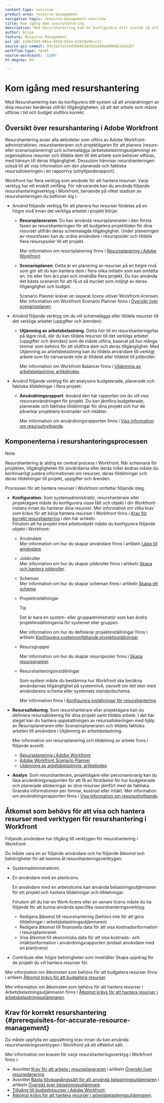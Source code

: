 ```yaml
---
content-type: overview
product-area: resource-management
navigation-topic: resource-management-overview
title: Kom igång med resurshantering
description: Med Resurshantering kan du konfigurera ditt system så att användningen av dina resurser beräknas utifrån tillgängligheten, så att det arbete som måste utföras i tid och budget slutförs korrekt.
author: Alina
feature: Resource Management
exl-id: b10ef503-60ea-4450-b63e-b2918e9bcc11
source-git-commit: 59c3a57e334d1660e3e59da480a90060b1ba81b7
workflow-type: tm+mt
source-wordcount: '1169'
ht-degree: 0%

---
```


# Kom igång med resurshantering

<!-- Audited: 12/2023 -->

<!--
<p>(NOTE: DO NOT DELETE THIS ARTICLE. MANY ARTICLES MENTIONING RES MANAGEMENT ARE AND STILL SHOULD / WILL BE LINKED TO IT.) </p>
<p>(NOTE: Alina: ***As functionality is removed from Legacy and added to Res Planning - this will be continually updated: remove the Legacy Res Planning when that functionality is removed from the system.) </p>
</div>
-->

Med Resurshantering kan du konfigurera ditt system så att användningen av dina resurser beräknas utifrån tillgängligheten, så att det arbete som måste utföras i tid och budget slutförs korrekt.

## Översikt över resurshantering i Adobe Workfront

Resurshantering avser alla aktiviteter som utförs av Adobe Workfront-administratören, resurshanteraren och projektägaren för att planera (resurs- eller scenarioplanering) och schemalägga (arbetsbelastningsutjämning) en organisations resurser och tilldela dem till det arbete som behöver utföras, med hänsyn till deras tillgänglighet. Dessutom hänvisar resurshanteringen också till att visa information om den planerade och faktiska resursallokeringen i en rapportvy (utnyttjanderapport).

Workfront har flera verktyg som används för att hantera resurser. Varje verktyg har ett enskilt omfång. För närvarande kan du använda följande resurshanteringsverktyg i Workfront, beroende på vilket stadium av resurshanteringen du befinner dig i:

* Använd följande verktyg för att planera hur resurser fördelas på en högre nivå innan det verkliga arbetet i projekt börjar:

   * **Resursplaneraren**: Du kan använda resursplaneraren i den första fasen av resurshanteringen för att budgetera projekttiden för dina resurser utifrån deras schemalagda tillgänglighet. Under planeringen av resursfasen kan du ordna användare i resurspooler och tilldela flera resurspooler till ett projekt.

     Mer information om resursplanering finns i [Resursplanering i Adobe Workfront](../../resource-mgmt/resource-planning/resource-planning-overview.md).

   * **Scenarioplanen**: Detta är en planering av resurser på en högre nivå som gör att du kan hantera dem i flera olika initiativ som kan omfatta en, tre eller fem års plan och innehålla flera projekt. Du kan använda det bästa scenariot för att få ut så mycket som möjligt av deras tillgänglighet och budget.

     Scenario Planner kräver en separat licens utöver Workfront-licensen. Mer information om Workfront Scenario Planner finns i [Översikt över scenarioplanen](../../scenario-planner/scenario-planner-overview.md).

     <!--   
     <p data-mc-conditions="QuicksilverOrClassic.Draft mode">(NOTE: when more functionality is added, maybe we add that we recommend to start here if this is available for them?!) </p>   
     -->

* Använd följande verktyg om du vill schemalägga eller tilldela resurser till det verkliga arbetet (uppgifter och ärenden):

   * **Utjämning av arbetsbelastning**: Detta hör till en resurshanteringsfas på lägre nivå, där du kan tilldela resurser till det verkliga arbetet (uppgifter och ärenden) som de måste utföra, baserat på hur många timmar som behövs för att slutföra dem och deras tillgänglighet. Med Utjämning av arbetsbelastning kan du tilldela användare till verkligt arbete som för närvarande inte är tilldelat eller tilldelat till jobbroller.

     Mer information om Workfront Balancer finns i [Utjämning av arbetsbelastning: artikelindex](../../resource-mgmt/workload-balancer/workload-balancer.md).

<!--

  * **Scheduling** (deprecated <span class="preview">and removed from the Preview environment</span>): Refers to assigning actual work to users by matching the job roles assigned to the tasks and issues with the job roles they can fulfill, or assigning actual work to users on tasks and issues which are currently unassigned. This happens at a lower-level in the process of managing resources, where you can assign your resources to the actual work (tasks and issues) that they must fulfill, according to the hours needed in the project plan to fulfill them.  

     For more information about resource scheduling, see the section [Resource Scheduling](../../resource-mgmt/resource-scheduling/resource-scheduling-overview.md).

    >[!CAUTION]
    >
    >
    >We are no longer supporting the Resource Scheduling tools and they will be removed from Workfront in **January 2023**. We recommend that you use the Workload Balancer for scheduling your resources. 
    >
    >
    >* For information about scheduling resources using the Workload Balancer, see the section [The Workload Balancer](../../resource-mgmt/workload-balancer/workload-balancer.md).
    >
    >
    >* For more information about the timeline for removing the Resource Scheduling tools and replacing them with the Workload Balancer, see [Deprecation of Resource Scheduling tools in Adobe Workfront](../../resource-mgmt/resource-mgmt-overview/deprecate-resource-scheduling.md).

-->
* Använd följande verktyg för att analysera budgeterade, planerade och faktiska tilldelningar i flera projekt:

   * **Användningsrapport**: Använd den här rapporten om du vill visa resursanvändningen för projekt. Du kan jämföra budgeterade, planerade och faktiska tilldelningar för dina projekt och hur de påverkar projektens kostnader och intäkter.

     Mer information om användningsrapporten finns i [Visa information om resursutnyttjande](../../resource-mgmt/resource-utilization/view-utilization-information.md).

## Komponenterna i resurshanteringsprocessen

>[!NOTE]
>
>Resurshantering är aldrig en central process i Workfront. När schemana för projekten, tillgängligheten för användarna eller deras roller ändras måste du kontinuerligt justera informationen om resurser, deras tilldelningar och deras tilldelningar till projekt, uppgifter och ärenden.

Processen för att hantera resurser i Workfront omfattar följande steg:

* **Konfiguration**: Som systemadministratör, resurshanterare eller projektägare måste du konfigurera vissa fält och objekt i din Workfront-instans innan du hanterar dina resurser. Mer information om vilka krav som krävs för att börja hantera resurser i Workfront finns i [Krav för korrekt resurshantering](#prerequisites-for-accurate-resource-management) i den här artikeln.\
  Förutom att ha projekt med arbetsobjekt måste du konfigurera följande objekt i Workfront:

   * Användare\
     Mer information om hur du skapar användare finns i artikeln [Lägg till användare](../../administration-and-setup/add-users/create-and-manage-users/add-users.md).

   * Jobbroller\
     Mer information om hur du skapar jobbroller finns i artikeln [Skapa och hantera jobbroller](../../administration-and-setup/set-up-workfront/organizational-setup/create-manage-job-roles.md).

   * Scheman\
     Mer information om hur du skapar scheman finns i artikeln [Skapa ett schema](../../administration-and-setup/set-up-workfront/configure-timesheets-schedules/create-schedules.md).

   * Projektinställningar

     >[!TIP]
     >
     >Det är bara en system- eller gruppadministratör som kan ändra projektinställningarna för systemet eller gruppen.

     Mer information om hur du definierar projektinställningar finns i artikeln [Konfigurera systemomfattande projektinställningar](../../administration-and-setup/set-up-workfront/configure-system-defaults/set-project-preferences.md).

   * Resursgrupper

     Mer information om hur du skapar resurspooler finns i [Skapa resursgrupper](../../resource-mgmt/resource-planning/resource-pools/create-resource-pools.md).

   * Resurshanteringsinställningar

     Som system måste du bestämma hur Workfront ska beräkna användarnas tillgänglighet på systemnivå, oavsett om det sker med användarens schema eller systemets standardschema.

     Mer information finns i [Konfigurera inställningar för resurshantering](../../administration-and-setup/set-up-workfront/configure-system-defaults/configure-resource-mgmt-preferences.md).

* **Resursallokering**: Som resurshanterare eller projektägare kan du definiera resursallokering för dina projekt samt tilldela arbete. I det här steget kan du hantera uppskattningen av resursallokeringen med hjälp av Resursplaneraren eller Scenarioplaneraren och tilldela faktiska arbeten till användare i Utjämning av arbetsbelastning.

  Mer information om resursplanering och tilldelning av arbete finns i följande avsnitt:

   * [Resursplanering i Adobe Workfront](../../resource-mgmt/resource-planning/resource-planning-overview.md)
   * [Adobe Workfront Scenario Planner](../../scenario-planner/scenario-planning.md)
   * [Utjämning av arbetsbelastning: artikelindex](../../resource-mgmt/workload-balancer/workload-balancer.md)

<!--
* **Resource scheduling**: After generally planning for resources to use on your projects at a high level, you can start assigning work items (tasks and issues) to users based on their job roles using the Workload Balancer.

  For more information, see [Workload Balancer overview](../workload-balancer/overview-workload-balancer.md). 
-->

* **Analys**: Som resurshanterare, projektägare eller personansvarig kan du läsa användningsrapporten för att få en förståelse för hur budgeterade och planerade allokeringar av dina resurser jämfört med de faktiska. Granska informationen per timmar, kostnad eller intäkt. Mer information om användningsrapporten finns i [Visa information om resursutnyttjande](../../resource-mgmt/resource-utilization/view-utilization-information.md).

## Åtkomst som behövs för att visa och hantera resurser med verktygen för resurshantering i Workfront

Följande användare har tillgång till verktygen för resurshantering i Workfront:

Du måste vara en av följande användare och ha följande åtkomst och behörigheter för att komma åt resurshanteringsverktygen:

* Systemadministratören.
* En användare med en planlicens.

  En användare med en arbetslicens kan använda belastningsutjämnaren för ett projekt och hantera tilldelningar och tilldelningar.

  Förutom att du har en Work-licens eller en senare licens måste du ha följande för att kunna använda specifika resurshanteringsverktyg:

   * Redigera åtkomst till resurshantering (behövs inte för att göra tilldelningar i arbetsbelastningsutjämnaren)
   * Redigera åtkomst till finansiella data för att visa kostnadsinformation i resursplaneraren
   * Visa åtkomst till ekonomiska data för att visa kostnads- och intäktsinformation i användningsrapporten (endast användare med en planlicens)

* Contribute eller högre behörigheter som innehåller Skapa uppdrag för de projekt du vill hantera resurser för.

<!--
* Designated as a Resource Manager for projects to use the Scheduling tool (the Scheduling tool is deprecated).

  >[!TIP]
  >
  >You do not have to be a Resource Manager to use the Resource Planner, Scenario Planner, or the Workload Balancer. 
-->

Mer information om åtkomsten som behövs för att budgetera resurser finns i artikeln [Åtkomst krävs för att budgetera resurser](../../resource-mgmt/resource-planning/access-needed-to-budget-resources.md).

Mer information om åtkomsten som behövs för att hantera resurser i Arbetsbelastningsutjämnaren finns i [Åtkomst krävs för att hantera resurser i arbetsbelastningsutjämnaren](../../resource-mgmt/workload-balancer/access-needed-manage-resources-balancer.md).

## Krav för korrekt resurshantering  {#prerequisites-for-accurate-resource-management}

Du måste uppfylla en uppsättning krav innan du kan använda resurshanteringsverktygen i Workfront på ett effektivt sätt.

Mer information om kraven för varje resurshanteringsverktyg i Workfront finns i:

* Avsnittet [Krav för att arbeta i resursplaneraren](../../resource-mgmt/resource-planning/get-started-resource-planner.md#prerequisites-for-working-in-the-resource-planner) i artikeln [Översikt över resursplanering](../../resource-mgmt/resource-planning/get-started-resource-planner.md).
  <!--remove this at production: * The section "Prerequisites" in the article [Get started with Resource Scheduling](../../resource-mgmt/resource-scheduling/get-started-resource-scheduling.md).-->
* Avsnittet [Bästa tillvägagångssätt för att använda belastningsutjämnaren](../../resource-mgmt/workload-balancer/overview-workload-balancer.md#best-practices-for-using-the-workload-balancer) i artikeln [Översikt över belastningsutjämnare](../../resource-mgmt/workload-balancer/overview-workload-balancer.md).
* [Tillgång till budgetresurser i Adobe Workfront](../../resource-mgmt/resource-planning/access-needed-to-budget-resources.md).
* [Åtkomst krävs för att hantera resurser i arbetsbelastningsutjämnaren](../../resource-mgmt/workload-balancer/access-needed-manage-resources-balancer.md).

<!--
<div data-mc-conditions="QuicksilverOrClassic.Draft mode">
<p>(NOTE: drafted and replaced with the links to each prerequisites instead) </p>
<p> We recommend that the following settings exist before starting to manage resources for your organization: </p>
<ul>
<li> You must have users in the system who have active accounts. </li>
<li> You must assign a Plan or a Worker license to the users whose work allocation you want to manage. <note type="note">
Although you can assign work to a Reviewer or a Requestor, they cannot complete it.
<br>We recommend against assigning work to Reviewers or Requestors. For information about access levels in Workfront, see
<a href="../../administration-and-setup/add-users/access-levels-and-object-permissions/access-levels-overview.md" class="MCXref xref" xrefformat="{para}">Access levels overview</a>.
</note></li>
<li> You must have job roles configured in the system.<br>For information about adding job roles to Workfront, see the article <a href="../../administration-and-setup/set-up-workfront/organizational-setup/create-manage-job-roles.md" class="MCXref xref" xrefformat="{para}">Create and manage job roles</a>.</li>
<li> (Optional) If you want to budget cost for your work, your job roles and your users must also have rates associated with them.<br></li>
<li> You must associate at least one job role with your users. </li>
<li> You must specify a valid value for the FTE field of all users when you use the User's Schedule instead of The Default Schedule in your Resource Management system preferences. <br>For information about editing users to ensure they have a job role, FTE, or cost associated with them, see the article <a href="../../administration-and-setup/add-users/create-and-manage-users/edit-a-users-profile.md" class="MCXref xref" xrefformat="{para}">Edit a user's profile</a>. For information about editing the Resource Management preferences in your system, see <a href="../../administration-and-setup/set-up-workfront/configure-system-defaults/configure-resource-mgmt-preferences.md" class="MCXref xref" xrefformat="{para}">Configure Resource Management preferences</a>.</li>
<li>You must associate accurate schedules with your users and they should include schedule exceptions.<br>For information about creating and editing schedules, see the article <a href="../../administration-and-setup/set-up-workfront/configure-timesheets-schedules/create-schedules.md" class="MCXref xref" xrefformat="{para}">Create a schedule</a>.</li>
<li>The Time Off calendar of the users must be up to date. </li>
<li> <p>The following is recommended for the Resource Planner when applying the Project and Role views: </p>
<ul>
<li> <p>You must associate projects with Resource Pools.<br>For information about associating projects with Resource Pools, see <a href="../../resource-mgmt/resource-planning/resource-pools/associate-resource-pools-with-projects-and-templates.md" class="MCXref xref" xrefformat="{para}">Associate resource pools with projects and templates</a>.</p> </li>
</ul> </li>
<li> <p>Your must designate a Resource Manager on your projects and they must have the correct access to budget resources when using the Scheduling tools. </p> <p>For information about the access needed to budget resources, see the article <a href="../../resource-mgmt/resource-planning/access-needed-to-budget-resources.md" class="MCXref xref" xrefformat="{para}">Access needed to budget resources in&nbsp;Adobe Workfront</a>.</p> </li>
<li> <p>You must assign the tasks and issues in your system to job roles, teams, or users.</p> </li>
<li>You must specify a valid value for Planned Hours and Duration for all tasks in your system.<br>For information about Planned Hours, see the article <a href="../../manage-work/tasks/task-information/planned-hours.md" class="MCXref xref" xrefformat="{para}">Planned Hours overview</a>.<br>For information about Duration, see the article <a href="../../manage-work/tasks/taskdurtn/task-duration-and-duration-type.md" class="MCXref xref" xrefformat="{para}">Overview of Task Duration and Duration Type</a>.</li>
</ul>
</div>
-->
